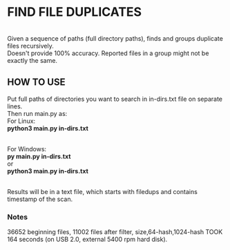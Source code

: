# FIND FILE DUPLICATES
<br>Given a sequence of paths (full directory paths), finds and groups duplicate files recursively.
<br>Doesn't provide 100% accuracy. Reported files in a group might not be exactly the same.

## HOW TO USE
Put full paths of directories you want to search in in-dirs.txt file on separate lines.
<br>Then run main.py as:
<br>For Linux:
<br>**python3 main.py in-dirs.txt**

<br>For Windows:
<br>**py main.py in-dirs.txt**
<br>or
<br>**python3 main.py in-dirs.txt**

<br>Results will be in a text file, which starts with filedups and contains timestamp of the scan.

### Notes
36652 beginning files, 11002 files after filter, size,64-hash,1024-hash TOOK 164 seconds (on USB 2.0, external 5400 rpm hard disk).
